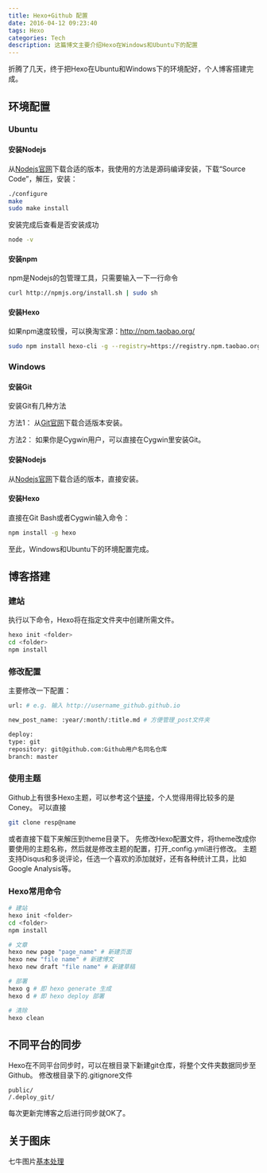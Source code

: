 ```yaml
---
title: Hexo+Github 配置
date: 2016-04-12 09:23:40
tags: Hexo
categories: Tech
description: 这篇博文主要介绍Hexo在Windows和Ubuntu下的配置
---
```

折腾了几天，终于把Hexo在Ubuntu和Windows下的环境配好，个人博客搭建完成。
## 环境配置
### Ubuntu

#### 安装Nodejs
从[Nodejs官网](https://nodejs.org/en/)下载合适的版本，我使用的方法是源码编译安装，下载“Source Code”，解压，安装：
``` bash
./configure
make
sudo make install
```
安装完成后查看是否安装成功
``` bash
node -v
```
#### 安装npm
npm是Nodejs的包管理工具，只需要输入一下一行命令
``` bash
curl http://npmjs.org/install.sh | sudo sh 
```
#### 安装Hexo
如果npm速度较慢，可以换淘宝源：http://npm.taobao.org/
``` bash
sudo npm install hexo-cli -g --registry=https://registry.npm.taobao.org
```

### Windows
#### 安装Git
安装Git有几种方法

方法1：
从[Git官网](https://git-for-windows.github.io/)下载合适版本安装。

方法2：
如果你是Cygwin用户，可以直接在Cygwin里安装Git。
#### 安装Nodejs
从[Nodejs官网](https://nodejs.org/en/)下载合适的版本，直接安装。
#### 安装Hexo
直接在Git Bash或者Cygwin输入命令：
``` bash
npm install -g hexo
```

至此，Windows和Ubuntu下的环境配置完成。

## 博客搭建
### 建站
执行以下命令，Hexo将在指定文件夹中创建所需文件。
``` bash
hexo init <folder>
cd <folder>
npm install
```
### 修改配置
主要修改一下配置：
``` bash
url: # e.g. 输入 http://username_github.github.io

new_post_name: :year/:month/:title.md # 方便管理_post文件夹

deploy:
type: git
repository: git@github.com:Github用户名同名仓库
branch: master
```
### 使用主题
Github上有很多Hexo主题，可以参考这个[链接](https://github.com/hexojs/hexo/wiki/themes)，个人觉得用得比较多的是Coney。
可以直接
``` bash
git clone resp@name
```
或者直接下载下来解压到theme目录下。
先修改Hexo配置文件，将theme改成你要使用的主题名称，然后就是修改主题的配置，打开_config.yml进行修改。
主题支持Disqus和多说评论，任选一个喜欢的添加就好，还有各种统计工具，比如Google Analysis等。

### Hexo常用命令
``` bash
# 建站
hexo init <folder>
cd <folder>
npm install

# 文章
hexo new page "page_name" # 新建页面
hexo new "file name" # 新建博文
hexo new draft "file name" # 新建草稿

# 部署
hexo g # 即 hexo generate 生成
hexo d # 即 hexo deploy 部署

# 清除
hexo clean
```

## 不同平台的同步
Hexo在不同平台同步时，可以在根目录下新建git仓库，将整个文件夹数据同步至Github。
修改根目录下的.gitignore文件
```
public/
/.deploy_git/
```
每次更新完博客之后进行同步就OK了。

## 关于图床
七牛图片[基本处理](http://developer.qiniu.com/code/v6/api/kodo-api/image/imageview2.html)